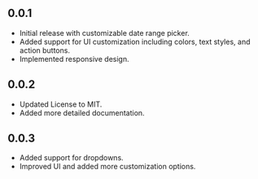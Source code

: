 ## 0.0.1
- Initial release with customizable date range picker.
- Added support for UI customization including colors, text styles, and action buttons.
- Implemented responsive design.

## 0.0.2
- Updated License to MIT.
- Added more detailed documentation.

## 0.0.3
- Added support for dropdowns.
- Improved UI and added more customization options.

